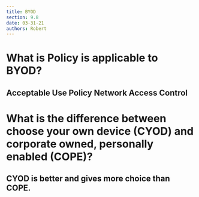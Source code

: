 ```yaml
---
title: BYOD
section: 9.8
date: 03-31-21
authors: Robert
---
```


# What is Policy is applicable to BYOD?

Acceptable Use Policy
Network Access Control
---
# What is the difference between choose your own device (CYOD) and corporate owned, personally enabled (COPE)?

CYOD is better and gives more choice than COPE.
---
